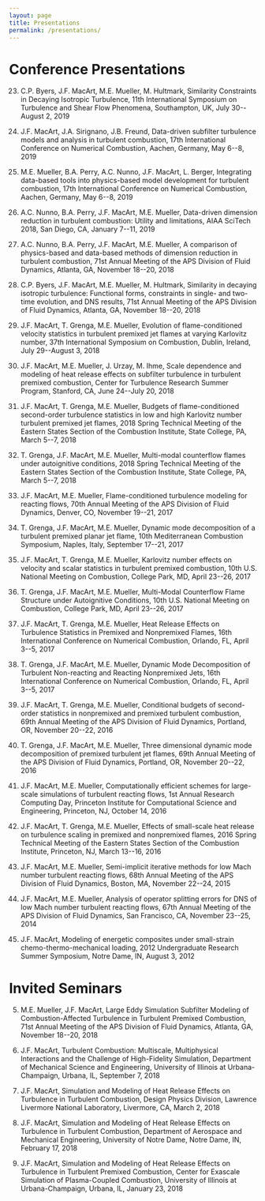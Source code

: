 ```yaml
---
layout: page
title: Presentations
permalink: /presentations/
---
```



# Conference Presentations


23. C.P. Byers, J.F. MacArt, M.E. Mueller, M. Hultmark, Similarity Constraints in Decaying Isotropic Turbulence, 11th International Symposium on Turbulence and Shear Flow Phenomena, Southampton, UK, July 30--August 2, 2019

22. J.F. MacArt, J.A. Sirignano, J.B. Freund, Data-driven subfilter turbulence models and analysis in turbulent combustion, 17th International Conference on Numerical Combustion, Aachen, Germany, May 6--8, 2019

21. M.E. Mueller, B.A. Perry, A.C. Nunno, J.F. MacArt, L. Berger, Integrating data-based tools into physics-based model development for turbulent combustion, 17th International Conference on Numerical Combustion, Aachen, Germany, May 6--8, 2019

20. A.C. Nunno, B.A. Perry, J.F. MacArt, M.E. Mueller, Data-driven dimension reduction in turbulent combustion: Utility and limitations, AIAA SciTech 2018, San Diego, CA, January 7--11, 2019


19. A.C. Nunno, B.A. Perry, J.F. MacArt, M.E. Mueller, A comparison of physics-based and data-based methods of dimension reduction in turbulent combustion, 71st Annual Meeting of the APS Division of Fluid Dynamics, Atlanta, GA, November 18--20, 2018


18. C.P. Byers, J.F. MacArt, M.E. Mueller, M. Hultmark, Similarity in decaying isotropic turbulence: Functional forms, constraints in single- and two-time evolution, and DNS results, 71st Annual Meeting of the APS Division of Fluid Dynamics, Atlanta, GA, November 18--20, 2018


17. J.F. MacArt, T. Grenga, M.E. Mueller, Evolution of flame-conditioned velocity statistics in turbulent premixed jet flames at varying Karlovitz number, 37th International Symposium on Combustion, Dublin, Ireland, July 29--August 3, 2018


16. J.F. MacArt, M.E. Mueller, J. Urzay, M. Ihme, Scale dependence and modeling of heat release effects on subfilter turbulence in turbulent premixed combustion, Center for Turbulence Research Summer Program, Stanford, CA, June 24--July 20, 2018


15. J.F. MacArt, T. Grenga, M.E. Mueller, Budgets of flame-conditioned second-order turbulence statistics in low and high Karlovitz number turbulent premixed jet flames, 2018 Spring Technical Meeting of the Eastern States Section of the Combustion Institute, State College, PA, March 5--7, 2018


14. T. Grenga, J.F. MacArt, M.E. Mueller, Multi-modal counterflow flames under autoignitive conditions, 2018 Spring Technical Meeting of the Eastern States Section of the Combustion Institute, State College, PA, March 5--7, 2018


13. J.F. MacArt, M.E. Mueller, Flame-conditioned turbulence modeling for reacting flows, 70th Annual Meeting of the APS Division of Fluid Dynamics, Denver, CO, November 19--21, 2017


12. T. Grenga, J.F. MacArt, M.E. Mueller, Dynamic mode decomposition of a turbulent premixed planar jet flame, 10th Mediterranean Combustion Symposium, Naples, Italy, September 17--21, 2017


11. J.F. MacArt, T. Grenga, M.E. Mueller, Karlovitz number effects on velocity and scalar statistics in turbulent premixed combustion, 10th U.S. National Meeting on Combustion, College Park, MD, April 23--26, 2017


10. T. Grenga, J.F. MacArt, M.E. Mueller, Multi-Modal Counterflow Flame Structure under Autoignitive Conditions, 10th U.S. National Meeting on Combustion, College Park, MD, April 23--26, 2017


9. J.F. MacArt, T. Grenga, M.E. Mueller, Heat Release Effects on Turbulence Statistics in Premixed and Nonpremixed Flames, 16th International Conference on Numerical Combustion, Orlando, FL, April 3--5, 2017


8. T. Grenga, J.F. MacArt, M.E. Mueller, Dynamic Mode Decomposition of Turbulent Non-reacting and Reacting Nonpremixed Jets, 16th International Conference on Numerical Combustion, Orlando, FL, April 3--5, 2017


7. J.F. MacArt, T. Grenga, M.E. Mueller, Conditional budgets of second-order statistics in nonpremixed and premixed turbulent combustion, 69th Annual Meeting of the APS Division of Fluid Dynamics, Portland, OR, November 20--22, 2016


6. T. Grenga, J.F. MacArt, M.E. Mueller, Three dimensional dynamic mode decomposition of premixed turbulent jet flames, 69th Annual Meeting of the APS Division of Fluid Dynamics, Portland, OR, November 20--22, 2016


5. J.F. MacArt, M.E. Mueller, Computationally efficient schemes for large-scale simulations of turbulent reacting flows, 1st Annual Research Computing Day, Princeton Institute for Computational Science and Engineering, Princeton, NJ, October 14, 2016


4. J.F. MacArt, T. Grenga, M.E. Mueller, Effects of small-scale heat release on turbulence scaling in premixed and nonpremixed flames, 2016 Spring Technical Meeting of the Eastern States Section of the Combustion Institute, Princeton, NJ, March 13--16, 2016


3. J.F. MacArt, M.E. Mueller,  Semi-implicit iterative methods for low Mach number turbulent reacting flows, 68th Annual Meeting of the APS Division of Fluid Dynamics, Boston, MA, November 22--24, 2015


2. J.F. MacArt, M.E. Mueller,  Analysis of operator splitting errors for DNS of low Mach number turbulent reacting flows, 67th Annual Meeting of the APS Division of Fluid Dynamics, San Francisco, CA, November 23--25, 2014


1. J.F. MacArt,  Modeling of energetic composites under small-strain chemo-thermo-mechanical loading,  2012 Undergraduate Research Summer Symposium, Notre Dame, IN, August 3, 2012




# Invited Seminars


5. M.E. Mueller, J.F. MacArt, Large Eddy Simulation Subfilter Modeling of Combustion-Affected Turbulence in Turbulent Premixed Combustion, 71st Annual Meeting of the APS Division of Fluid Dynamics, Atlanta, GA, November 18--20, 2018

4. J.F. MacArt, Turbulent Combustion: Multiscale, Multiphysical Interactions and the Challenge of High-Fidelity Simulation, Department of Mechanical Science and Engineering, University of Illinois at Urbana-Champaign, Urbana, IL, September 7, 2018

3. J.F. MacArt, Simulation and Modeling of Heat Release Effects on Turbulence in Turbulent Combustion, Design Physics Division, Lawrence Livermore National Laboratory, Livermore, CA, March 2, 2018

2. J.F. MacArt, Simulation and Modeling of Heat Release Effects on Turbulence in Turbulent Combustion, Department of Aerospace and Mechanical Engineering, University of Notre Dame, Notre Dame, IN, February 17, 2018

1. J.F. MacArt, Simulation and Modeling of Heat Release Effects on Turbulence in Turbulent Premixed Combustion, Center for Exascale Simulation of Plasma-Coupled Combustion, University of Illinois at Urbana-Champaign, Urbana, IL, January 23, 2018